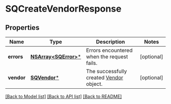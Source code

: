 # SQCreateVendorResponse

## Properties
Name | Type | Description | Notes
------------ | ------------- | ------------- | -------------
**errors** | [**NSArray&lt;SQError&gt;***](SQError.md) | Errors encountered when the request fails. | [optional] 
**vendor** | [**SQVendor***](SQVendor.md) | The successfully created [Vendor](https://developer.squareup.com/reference/square_2023-10-18/objects/Vendor) object. | [optional] 

[[Back to Model list]](../README.md#documentation-for-models) [[Back to API list]](../README.md#documentation-for-api-endpoints) [[Back to README]](../README.md)


